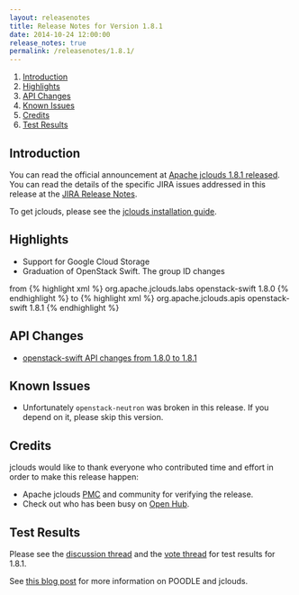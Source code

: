```yaml
---
layout: releasenotes
title: Release Notes for Version 1.8.1
date: 2014-10-24 12:00:00
release_notes: true
permalink: /releasenotes/1.8.1/
---
```


1. [Introduction](#intro)
1. [Highlights](#highlights)
1. [API Changes](#api)
1. [Known Issues](#issues)
1. [Credits](#credits)
1. [Test Results](#test)

## <a id="intro"></a>Introduction

You can read the official announcement at [Apache jclouds 1.8.1 released](http://apache.markmail.org/thread/xjefzppq7jmgbcca). You can read the details of the specific JIRA issues addressed in this release at the [JIRA Release Notes](https://issues.apache.org/jira/secure/ReleaseNote.jspa?version=12327548&styleName=Html&projectId=12314430).

To get jclouds, please see the [jclouds installation guide](/start/install/).

## <a id="highlights"></a>Highlights

* Support for Google Cloud Storage
* Graduation of OpenStack Swift. The group ID changes

from
{% highlight xml %}
<dependency>
  <groupId>org.apache.jclouds.labs</groupId>
  <artifactId>openstack-swift</artifactId>
  <version>1.8.0</version>
</dependency>
{% endhighlight %}
to
{% highlight xml %}
<dependency>
  <groupId>org.apache.jclouds.apis</groupId>
  <artifactId>openstack-swift</artifactId>
  <version>1.8.1</version>
</dependency>
{% endhighlight %}


## <a id="api"></a>API Changes

* [openstack-swift API changes from 1.8.0 to 1.8.1](api-changes/openstack-swift/)

## <a id="issues"></a>Known Issues

* Unfortunately `openstack-neutron` was broken in this release. If you depend on it, please skip this version.

## <a id="credits"></a>Credits

jclouds would like to thank everyone who contributed time and effort in order to make this release happen:

* Apache jclouds [PMC](http://people.apache.org/committers-by-project.html#jclouds-pmc) and community for verifying the release.
* Check out who has been busy on [Open Hub](https://www.openhub.net/p/jclouds/contributors?query=&sort=latest_commit).

## <a id="test"></a>Test Results

Please see the [discussion thread](http://markmail.org/thread/lertwftpifagoor3) and the [vote thread](http://markmail.org/thread/lertwftpifagoor3) for test results for 1.8.1.

See [this blog post](/blog/2014/10/25/poodle-and-jclouds/) for more information on POODLE and jclouds.